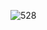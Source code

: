 ![528](https://github.com/Shane113923940/EC2024/assets/163100719/15239fe6-deed-44be-960d-ccdc6ee6f1dd)
